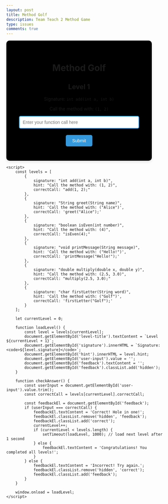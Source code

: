 ```yaml
---
layout: post
title: Method Golf
description: Team Teach 2 Method Game
type: issues 
comments: true
---
```


<html lang="en">
<head>
    <meta charset="UTF-8">
    <meta name="viewport" content="width=device-width, initial-scale=1.0">
    <title>Method Golf</title>
    <style>
        .game-container {
            background-color: #000000;
            box-shadow: 0 4px 8px rgba(0, 0, 0, 0.1);
            padding: 30px;
            border-radius: 10px;
            width: 400px;
            text-align: center;
        }
        input {
            width: calc(100% - 20px);
            padding: 10px;
            font-size: 1em;
            border: 2px solid #3498db;
            border-radius: 5px;
            margin-bottom: 20px;
            outline: none;
            transition: border-color 0.3s;
        }
        input:focus {
            border-color: #2980b9;
        }
        button {
            background-color: #3498db;
            color: white;
            padding: 10px 20px;
            font-size: 1em;
            border: none;
            border-radius: 5px;
            cursor: pointer;
            transition: background-color 0.3s;
        }
        button:hover {
            background-color: #2980b9;
        }
        .feedback {
            font-size: 1.2em;
            font-weight: bold;
            color: #e74c3c;
            margin-top: 15px;
        }
        .correct {
            color: #2ecc71;
        }
        .hidden {
            visibility: hidden;
        }
    </style>
</head>
<body>
    <div class="game-container">
        <h1>Method Golf</h1>
        <div id="level-box" class="level-box">
            <h2 id="level-title">Level 1</h2>
            <p id="signature">Signature: <code>int add(int a, int b)</code></p>
            <p id="hint">Call the method with: <code>(1, 2)</code></p>
            <input type="text" id="user-input" placeholder="Enter your function call here">
            <button onclick="checkAnswer()">Submit</button>
            <div id="feedback" class="feedback hidden"></div>
        </div>
    </div>

    <script>
        const levels = [
            {
                signature: "int add(int a, int b)",
                hint: "Call the method with: (1, 2)",
                correctCall: "add(1, 2);"
            },
            {
                signature: "String greet(String name)",
                hint: 'Call the method with: ("Alice")',
                correctCall: 'greet("Alice");'
            },
            {
                signature: "boolean isEven(int number)",
                hint: "Call the method with: (4)",
                correctCall: "isEven(4);"
            },
            {
                signature: "void printMessage(String message)",
                hint: 'Call the method with: ("Hello!")',
                correctCall: 'printMessage("Hello!");'
            },
            {
                signature: "double multiply(double x, double y)",
                hint: "Call the method with: (2.5, 3.0)",
                correctCall: "multiply(2.5, 3.0);"
            },
            {
                signature: "char firstLetter(String word)",
                hint: 'Call the method with: ("Golf")',
                correctCall: 'firstLetter("Golf");'
            }
        ];

        let currentLevel = 0;

        function loadLevel() {
            const level = levels[currentLevel];
            document.getElementById('level-title').textContent = `Level ${currentLevel + 1}`;
            document.getElementById('signature').innerHTML = `Signature: <code>${level.signature}</code>`;
            document.getElementById('hint').innerHTML = level.hint;
            document.getElementById('user-input').value = '';
            document.getElementById('feedback').textContent = '';
            document.getElementById('feedback').classList.add('hidden');
        }

        function checkAnswer() {
            const userInput = document.getElementById('user-input').value.trim();
            const correctCall = levels[currentLevel].correctCall;

            const feedbackEl = document.getElementById('feedback');
            if (userInput === correctCall) {
                feedbackEl.textContent = 'Correct! Hole in one!';
                feedbackEl.classList.remove('hidden', 'feedback');
                feedbackEl.classList.add('correct');
                currentLevel++;
                if (currentLevel < levels.length) {
                    setTimeout(loadLevel, 1000); // load next level after 1 second
                } else {
                    feedbackEl.textContent = 'Congratulations! You completed all levels!';
                }
            } else {
                feedbackEl.textContent = 'Incorrect! Try again.';
                feedbackEl.classList.remove('hidden', 'correct');
                feedbackEl.classList.add('feedback');
            }
        }

        window.onload = loadLevel;
    </script>
</body>
</html>
